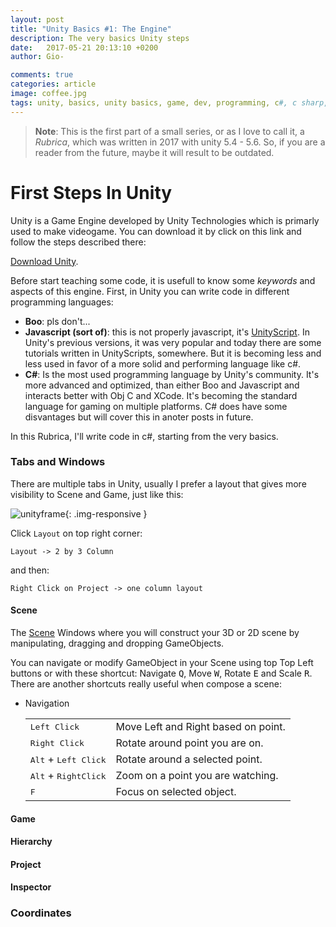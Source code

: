 ```yaml
---
layout: post
title: "Unity Basics #1: The Engine"
description: The very basics Unity steps
date:   2017-05-21 20:13:10 +0200
author: Gio-

comments: true
categories: article
image: coffee.jpg
tags: unity, basics, unity basics, game, dev, programming, c#, c sharp, tutorials, tutorial
---
```




> **Note**: This is the first part of a small series, or as I love to call it, a *Rubrica*, which was written in 2017 with unity 5.4 - 5.6. So, if you are a reader from the future, maybe it will result to be outdated.



# First Steps In Unity

Unity is a Game Engine developed by Unity Technologies which is primarly used to make videogame. You can download it by click on this link and follow the steps described there:

[Download Unity](https://store.unity.com/?).

Before start teaching some code, it is usefull to know some *keywords* and aspects of this engine. First, in Unity you can write code in different programming languages:

- **Boo**: pls don't...
- **Javascript (sort of)**: this is not properly javascript, it's <u>UnityScript</u>. In Unity's previous versions, it was very popular and today there are some tutorials written in UnityScripts, somewhere. But it is becoming less and less used in favor of a more solid and performing language like c#.
- **C#**: Is the most used programming language by Unity's community. It's more advanced and optimized, than either Boo and Javascript and interacts better with Obj C and XCode. It's becoming the standard language for gaming on multiple platforms. C# does have some disvantages but will cover this in anoter posts in future. 

In this Rubrica, I'll write code in c#, starting from the very basics.

### Tabs and Windows

There are multiple tabs in Unity, usually I prefer a layout that gives more visibility to Scene and Game, just like this:

![unityframe]({{site.url}}/images/unityframe.jpg){: .img-responsive }

Click `Layout` on top right corner:

 `Layout -> 2 by 3 Column` 

and then:

`Right Click on Project -> one column layout`

#### Scene

The <u>Scene</u> Windows where you will construct your 3D or 2D scene by manipulating, dragging and dropping GameObjects.

You can navigate or modify GameObject in your Scene using top Top Left buttons or with these shortcut: Navigate <kbd>Q</kbd>, Move <kbd>W</kbd>, Rotate <kbd>E</kbd> and Scale <kbd>R</kbd>. There are another shortcuts really useful when compose a scene:

- Navigation

  |                                        |                                     |
  | -------------------------------------- | ----------------------------------- |
  | <kbd>Left Click</kbd>                  | Move Left and Right based on point. |
  | <kbd>Right Click</kbd>                 | Rotate around point you are on.     |
  | <kbd>Alt</kbd> + <kbd>Left Click</kbd> | Rotate around a selected point.     |
  | <kbd>Alt</kbd> + <kbd>RightClick</kbd> | Zoom on a point you are watching.   |
  | <kbd>F</kbd>                           | Focus on selected object.           |



#### Game



#### Hierarchy 

#### Project

#### Inspector

### Coordinates
